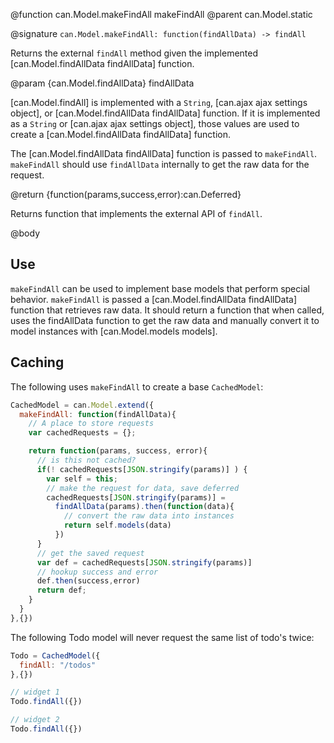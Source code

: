 @function  can.Model.makeFindAll makeFindAll
@parent can.Model.static

@signature `can.Model.makeFindAll: function(findAllData) -> findAll`

Returns the external `findAll` method given the implemented [can.Model.findAllData findAllData] function.

@param {can.Model.findAllData} findAllData

[can.Model.findAll] is implemented with a `String`, [can.ajax ajax settings object], or
[can.Model.findAllData findAllData] function. If it is implemented as
a `String` or [can.ajax ajax settings object], those values are used
to create a [can.Model.findAllData findAllData] function.

The [can.Model.findAllData findAllData] function is passed to `makeFindAll`. `makeFindAll`
should use `findAllData` internally to get the raw data for the request.

@return {function(params,success,error):can.Deferred}

Returns function that implements the external API of `findAll`.

@body

## Use

`makeFindAll` can be used to implement base models that perform special
behavior. `makeFindAll` is passed a [can.Model.findAllData findAllData] function that retrieves raw
data. It should return a function that when called, uses
the findAllData function to get the raw data and manually convert it to model instances with
[can.Model.models models].

## Caching

The following uses `makeFindAll` to create a base `CachedModel`:

```js
CachedModel = can.Model.extend({
  makeFindAll: function(findAllData){
    // A place to store requests
    var cachedRequests = {};

    return function(params, success, error){
      // is this not cached?
      if(! cachedRequests[JSON.stringify(params)] ) {
        var self = this;
        // make the request for data, save deferred
        cachedRequests[JSON.stringify(params)] =
          findAllData(params).then(function(data){
            // convert the raw data into instances
            return self.models(data)
          })
      }
      // get the saved request
      var def = cachedRequests[JSON.stringify(params)]
      // hookup success and error
      def.then(success,error)
      return def;
    }
  }
},{})
```

The following Todo model will never request the same list of todo's twice:

```js
Todo = CachedModel({
  findAll: "/todos"
},{})

// widget 1
Todo.findAll({})

// widget 2
Todo.findAll({})
```
